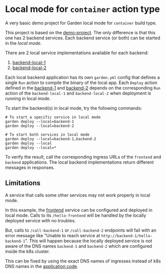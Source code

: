# Local mode for `container` action type

A very basic demo project for Garden local mode for `container` build type.

This project is based on the [demo-project](../demo-project). The only difference is that this one has 2 backend
services. Each backend service (or both) can be started in the _local mode_.

There are 2 local service implementations available for each backend:

1. [backend-local-1](./backend-local-1)
2. [backend-local-2](./backend-local-2)

Each local backend application has its own `garden.yml` config that defines a single `Run` action to compile the binary
of the local app. Each `Deploy` action defined in the [backend-1](./backend-1/garden.yml)
and [backend-2](./backend-2/garden.yml) depends on the corresponding `Run` action of the `backend-local-1`
and `backend-local-2` when deployment is running in local mode.

To start the backend(s) in local mode, try the following commands:

```shell
# To start a specific service in local mode
garden deploy --local=backend-1
garden deploy --local=backend-2

# To start both services in local mode
garden deploy --local=backend-1,backend-2
garden deploy --local
garden deploy --local=*
```

To verify the result, call the corresponding ingress URLs of the `frontend` and `backend` applications. The local
backend implementations return different messages in responses.

## Limitations

A service that calls some other services may not work properly in local mode.

In this example, the [frontend](./frontend) service can be configured and deployed in local mode. Calls to
its `/hello-frontend` will be handled by the locally deployed service with no troubles.

But, calls to `/call-backend-1` or `/call-backend-2` endpoints will fail with an error message like "Unable to reach
service at `http://backend-1/hello-backend-1`". This will happen because the locally deployed service is not aware of
the DNS names `backend-1` and `backend-2` which are configured inside the k8s cluster.

This can be fixed by using the exact DNS names of ingresses instead of k8s DNS names in
the [application code](./frontend/app.js).
